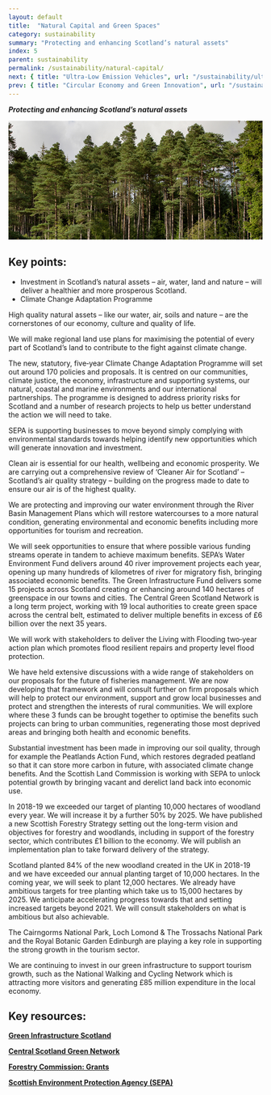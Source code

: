 ```yaml
---
layout: default
title:  "Natural Capital and Green Spaces"
category: sustainability
summary: "Protecting and enhancing Scotland’s natural assets"
index: 5
parent: sustainability
permalink: /sustainability/natural-capital/
next: { title: "Ultra-Low Emission Vehicles", url: "/sustainability/ultra-low-emission-vehicles/" }
prev: { title: "Circular Economy and Green Innovation", url: "/sustainability/circular-economy/" }
---
```

***Protecting and enhancing Scotland’s natural assets***

![A photograph of trees in a Scottish forest](/assets/images/pageimages/Sustainability.46.jpg)  

## Key points:

* Investment in Scotland’s natural assets – air, water, land and nature – will deliver a healthier and more prosperous Scotland.
* Climate Change Adaptation Programme

High quality natural assets – like our water, air, soils and nature – are the cornerstones of our economy, culture and quality of life.  

We will make regional land use plans for maximising the potential of every part of Scotland’s land to contribute to the fight against climate change.  

The new, statutory, five‑year Climate Change Adaptation Programme will set out around 170 policies and proposals. It is centred on our communities, climate justice, the economy, infrastructure and supporting systems, our natural, coastal and marine environments and our international partnerships. The programme is designed to address priority risks for Scotland and a number of research projects to help us better understand the action we will need to take.  

SEPA is supporting businesses to move beyond simply complying with environmental standards towards helping identify new opportunities which will generate innovation and investment.  

Clean air is essential for our health, wellbeing and economic prosperity. We are carrying out a comprehensive review of ‘Cleaner Air for Scotland’ – Scotland’s air quality strategy – building on the progress made to date to ensure our air is of the highest quality.  

We are protecting and improving our water environment through the River Basin Management Plans which will restore watercourses to a more natural condition, generating environmental and economic benefits including more opportunities for tourism and recreation.  

We will seek opportunities to ensure that where possible various funding streams operate in tandem to achieve maximum benefits.  SEPA’s Water Environment Fund delivers around 40 river improvement projects each year, opening up many hundreds of kilometres of river for migratory fish, bringing associated economic benefits. The Green Infrastructure Fund delivers some 15 projects across Scotland creating or enhancing around 140 hectares of greenspace in our towns and cities. The Central Green Scotland Network is a long term project, working with 19 local authorities to create green space across the central belt, estimated to deliver multiple benefits in excess of £6 billion over the next 35 years.  

We will work with stakeholders to deliver the Living with Flooding two‑year action plan which promotes flood resilient repairs and property level flood protection.  

We have held extensive discussions with a wide range of stakeholders on our proposals for the future of fisheries management. We are now developing that framework and will consult further on firm proposals which will help to protect our environment, support and grow local businesses and protect and strengthen the interests of rural communities.
We will explore where these 3 funds can be brought together to optimise the benefits such projects can bring to urban communities, regenerating those most deprived areas and bringing both health and economic benefits.  

Substantial investment has been made in improving our soil quality, through for example the Peatlands Action Fund, which restores degraded peatland so that it can store more carbon in future, with associated climate change benefits. And the Scottish Land Commission is working with SEPA to unlock potential growth by bringing vacant and derelict land back into economic use.  

In 2018-19 we exceeded our target of planting 10,000 hectares of woodland every year. We will increase it by a further 50% by 2025. We have published a new Scottish Forestry Strategy setting out the long-term vision and objectives for forestry and woodlands, including in support of the forestry sector, which contributes £1 billion to the economy. We will publish an implementation plan to take forward delivery of the strategy.  

Scotland planted 84% of the new woodland created in the UK in 2018-19 and we have exceeded our annual planting target of 10,000 hectares. In the coming year, we will seek to plant 12,000 hectares. We already have ambitious targets for tree planting which take us to 15,000 hectares by 2025. We anticipate accelerating progress towards that and setting increased targets beyond 2021. We will consult stakeholders on what is ambitious but also achievable.  

The Cairngorms National Park, Loch Lomond & The Trossachs National Park and the Royal Botanic Garden Edinburgh are playing a key role in supporting the strong growth in the tourism sector.  

We are continuing to invest in our green infrastructure to support tourism growth, such as the National Walking and Cycling Network which is attracting more visitors and generating £85 million expenditure in the local economy.  

## Key resources:

**[Green Infrastructure Scotland](https://www.greeninfrastructurescotland.scot/)**  

**[Central Scotland Green Network](http://www.centralscotlandgreennetwork.org/)**  

**[Forestry Commission: Grants](https://scotland.forestry.gov.uk/supporting/grants-and-regulations/forestry-grants)**  

**[Scottish Environment Protection Agency (SEPA)](https://www.sepa.org.uk/)**

